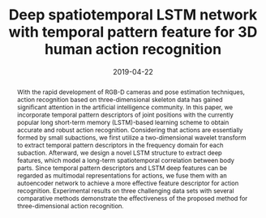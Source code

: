---
title: 'Deep spatiotemporal LSTM network with temporal pattern feature for 3D human action recognition'

# Authors
authors:
  - Yirui Wu
  - Lianglei Wei
  - Yucong Duan

date: '2019-04-22'
doi: '10.1111/coin.12207'

# Schedule page publish date (NOT publication's date).
publishDate: '2019-04-22'

# Publication type.
publication_types: ['article-journal']

# Publication name and optional abbreviated publication name.
publication: Computational Intelligence
publication_short: CI'19(SCI, CCF-C)

# Volume and issue
volume: 35
issue: 3
pages: '535-554'

# Abstract
abstract: 'With the rapid development of RGB-D cameras and pose estimation techniques, action recognition based on three-dimensional skeleton data has gained significant attention in the artificial intelligence community. In this paper, we incorporate temporal pattern descriptors of joint positions with the currently popular long short-term memory (LSTM)-based learning scheme to obtain accurate and robust action recognition. Considering that actions are essentially formed by small subactions, we first utilize a two-dimensional wavelet transform to extract temporal pattern descriptors in the frequency domain for each subaction. Afterward, we design a novel LSTM structure to extract deep features, which model a long-term spatiotemporal correlation between body parts. Since temporal pattern descriptors and LSTM deep features can be regarded as multimodal representations for actions, we fuse them with an autoencoder network to achieve a more effective feature descriptor for action recognition. Experimental results on three challenging data sets with several comparative methods demonstrate the effectiveness of the proposed method for three-dimensional action recognition.'


tags: []

# Display this page in the Featured widget?
featured: true


url_pdf: ''

---